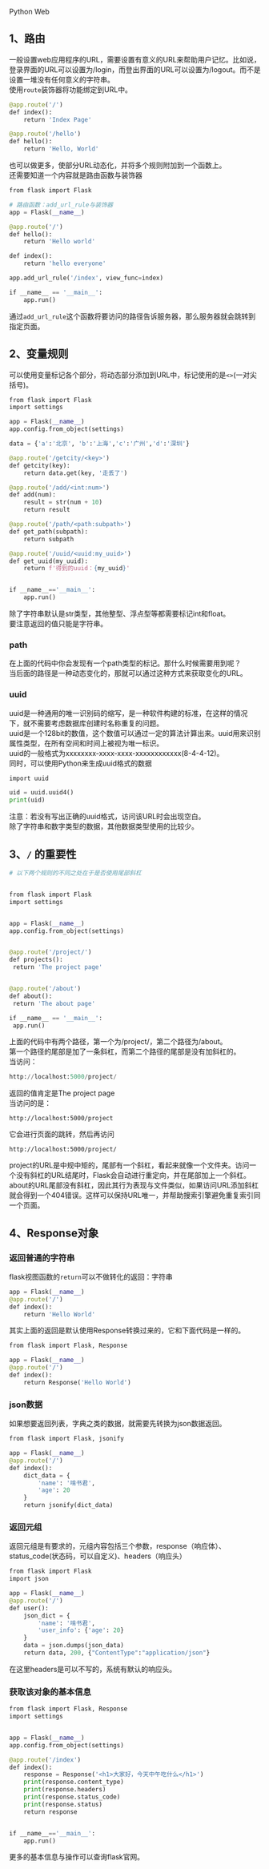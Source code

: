 Python Web
<a name="qQNey"></a>
## 1、路由
一般设置web应用程序的URL，需要设置有意义的URL来帮助用户记忆。比如说，登录界面的URL可以设置为/login，而登出界面的URL可以设置为/logout。而不是设置一堆没有任何意义的字符串。<br />使用`route`装饰器将功能绑定到URL中。
```python
@app.route('/')
def index():
    return 'Index Page'

@app.route('/hello')
def hello():
    return 'Hello, World'
```
也可以做更多，使部分URL动态化，并将多个规则附加到一个函数上。<br />还需要知道一个内容就是路由函数与装饰器
```python
from flask import Flask

# 路由函数：add_url_rule与装饰器
app = Flask(__name__)

@app.route('/')
def hello():
    return 'Hello world'

def index():
    return 'hello everyone'

app.add_url_rule('/index', view_func=index)

if __name__ == '__main__':
    app.run()
```
通过`add_url_rule`这个函数将要访问的路径告诉服务器，那么服务器就会跳转到指定页面。
<a name="tChdZ"></a>
## 2、变量规则
可以使用变量标记各个部分，将动态部分添加到URL中，标记使用的是`<>`(一对尖括号)。
```python
from flask import Flask
import settings

app = Flask(__name__)
app.config.from_object(settings)

data = {'a':'北京', 'b':'上海','c':'广州','d':'深圳'}

@app.route('/getcity/<key>')
def getcity(key):
    return data.get(key, '走丢了')

@app.route('/add/<int:num>')
def add(num):
    result = str(num + 10)
    return result

@app.route('/path/<path:subpath>')
def get_path(subpath):
    return subpath

@app.route('/uuid/<uuid:my_uuid>')
def get_uuid(my_uuid):
    return f'得到的uuid：{my_uuid}'


if __name__=='__main__':
    app.run()
```
除了字符串默认是str类型，其他整型、浮点型等都需要标记int和float。<br />要注意返回的值只能是字符串。
<a name="sSlYl"></a>
### path
在上面的代码中你会发现有一个path类型的标记。那什么时候需要用到呢？<br />当后面的路径是一种动态变化的，那就可以通过这种方式来获取变化的URL。
<a name="eUBTl"></a>
### uuid
uuid是一种通用的唯一识别码的缩写，是一种软件构建的标准，在这样的情况下，就不需要考虑数据库创建时名称重复的问题。<br />uuid是一个128bit的数值，这个数值可以通过一定的算法计算出来。uuid用来识别属性类型，在所有空间和时间上被视为唯一标识。<br />uuid的一般格式为xxxxxxxx-xxxx-xxxx-xxxxxxxxxxxx(8-4-4-12)。<br />同时，可以使用Python来生成uuid格式的数据
```python
import uuid

uid = uuid.uuid4()
print(uid)
```
注意：若没有写出正确的uuid格式，访问该URL时会出现空白。<br />除了字符串和数字类型的数据，其他数据类型使用的比较少。
<a name="a7CKH"></a>
## 3、`/` 的重要性
```python
# 以下两个规则的不同之处在于是否使用尾部斜杠


from flask import Flask
import settings


app = Flask(__name__)
app.config.from_object(settings)


@app.route('/project/')
def projects():
 return 'The project page'


@app.route('/about')
def about():
 return 'The about page'

if __name__ == '__main__':
 app.run()
```
上面的代码中有两个路径，第一个为/project/，第二个路径为/about。<br />第一个路径的尾部是加了一条斜杠，而第二个路径的尾部是没有加斜杠的。<br />当访问：
```python
http://localhost:5000/project/
```
返回的值肯定是The project page<br />当访问的是：
```http
http://localhost:5000/project
```
它会进行页面的跳转，然后再访问
```http
http://localhost:5000/project/
```
project的URL是中规中矩的，尾部有一个斜杠，看起来就像一个文件夹。访问一个没有斜杠的URL结尾时，Flask会自动进行重定向，并在尾部加上一个斜杠。<br />about的URL尾部没有斜杠，因此其行为表现与文件类似，如果访问URL添加斜杠就会得到一个404错误。这样可以保持URL唯一，并帮助搜索引擎避免重复索引同一个页面。
<a name="FSdDm"></a>
## 4、Response对象
<a name="PjXHK"></a>
### 返回普通的字符串
flask视图函数的`return`可以不做转化的返回：字符串
```python
app = Flask(__name__)
@app.route('/')
def index():
    return 'Hello World'
```
其实上面的返回是默认使用Response转换过来的，它和下面代码是一样的。
```python
from flask import Flask, Response

app = Flask(__name__)
@app.route('/')
def index():
    return Response('Hello World')
```
<a name="PUoma"></a>
### json数据
如果想要返回列表，字典之类的数据，就需要先转换为json数据返回。
```python
from flask import Flask, jsonify

app = Flask(__name__)
@app.route('/')
def index():
    dict_data = {
        'name': '啃书君',
        'age': 20
    }
    return jsonify(dict_data)
```
<a name="WT0xw"></a>
### 返回元组
返回元组是有要求的，元组内容包括三个参数，response（响应体）、status_code(状态码，可以自定义)、headers（响应头）
```python
from flask import Flask
import json

app = Flask(__name__)
@app.route('/')
def user():
    json_dict = {
        'name': '啃书君',
        'user_info': {'age': 20}
    }
    data = json.dumps(json_data)
    return data, 200, {"ContentType":"application/json"}
```
在这里headers是可以不写的，系统有默认的响应头。
<a name="sRWHq"></a>
### 获取该对象的基本信息
```python
from flask import Flask, Response
import settings


app = Flask(__name__)
app.config.from_object(settings)

@app.route('/index')
def index():
    response = Response('<h1>大家好，今天中午吃什么</h1>')
    print(response.content_type)
    print(response.headers)
    print(response.status_code)
    print(response.status)
    return response


if __name__=='__main__':
    app.run()
```
更多的基本信息与操作可以查询flask官网。
